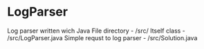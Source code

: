 # LogParser
 Log parser written wich Java
 File directory - /src/
 Itself class - /src/LogParser.java
 Simple requst to log parser - /src/Solution.java